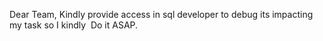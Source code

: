 Dear Team,
Kindly provide access in sql developer to debug its impacting my task so I kindly 
Do it ASAP.
